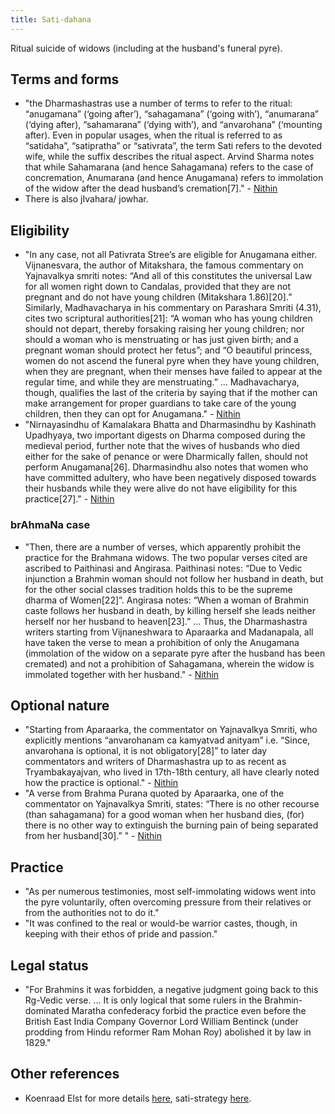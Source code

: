 ```yaml
---
title: Sati-dahana
---
```


Ritual suicide of widows (including at the husband's funeral pyre).

## Terms and forms
- "the Dharmashastras use a number of terms to refer to the ritual: “anugamana” (‘going after’), “sahagamana” (‘going with’), “anumarana” (‘dying after), “sahamarana” (‘dying with’), and “anvarohana” (‘mounting after). Even in popular usages, when the ritual is referred to as “satidaha”, “satipratha” or “sativrata”, the term Sati refers to the devoted wife, while the suffix describes the ritual aspect. Arvind Sharma notes that while Sahamarana (and hence Sahagamana) refers to the case of concremation, Anumarana (and hence Anugamana) refers to immolation of the widow after the dead husband’s cremation[7]." - [Nithin](http://indiafacts.org/sati-dharmic-perspective/#_ednref14)
- There is also jIvahara/ jowhar. 

## Eligibility
- "In any case, not all Pativrata Stree’s are eligible for Anugamana either. Vijnanesvara, the author of Mitakshara, the famous commentary on Yajnavalkya smriti notes: “And all of this constitutes the universal Law for all women right down to Candalas, provided that they are not pregnant and do not have young children (Mitakshara 1.86)[20].” Similarly, Madhavacharya in his commentary on Parashara Smriti (4.31), cites two scriptural authorities[21]: “A woman who has young children should not depart, thereby forsaking raising her young children; nor should a woman who is menstruating or has just given birth; and a pregnant woman should protect her fetus”; and “O beautiful princess, women do not ascend the funeral pyre when they have young children, when they are pregnant, when their menses have failed to appear at the regular time, and while they are menstruating.” ... Madhavacharya, though, qualifies the last of the criteria by saying that if the mother can make arrangement for proper guardians to take care of the young children, then they can opt for Anugamana." - [Nithin](http://indiafacts.org/sati-dharmic-perspective/#_ednref14)
- "Nirnayasindhu of Kamalakara Bhatta and Dharmasindhu by Kashinath Upadhyaya, two important digests on Dharma composed during the medieval period, further note that the wives of husbands who died either for the sake of penance or were Dharmically fallen, should not perform Anugamana[26]. Dharmasindhu also notes that women who have committed adultery, who have been negatively disposed towards their husbands while they were alive do not have eligibility for this practice[27]." - [Nithin](http://indiafacts.org/sati-dharmic-perspective/#_ednref14)

### brAhmaNa case
- "Then, there are a number of verses, which apparently prohibit the practice for the Brahmana widows. The two popular verses cited are ascribed to Paithinasi and Angirasa. Paithinasi notes: “Due to Vedic injunction a Brahmin woman should not follow her husband in death, but for the other social classes tradition holds this to be the supreme dharma of Women[22]”. Angirasa notes: “When a woman of Brahmin caste follows her husband in death, by killing herself she leads neither herself nor her husband to heaven[23].” ...  Thus, the Dharmashastra writers starting from Vijnaneshwara to Aparaarka and Madanapala, all have taken the verse to mean a prohibition of only the Anugamana (immolation of the widow on a separate pyre after the husband has been cremated) and not a prohibition of Sahagamana, wherein the widow is immolated together with her husband." - [Nithin](http://indiafacts.org/sati-dharmic-perspective/#_ednref14)

## Optional nature
- "Starting from Aparaarka, the commentator on Yajnavalkya Smriti, who explicitly mentions “anvarohanam ca kamyatvad anityam” i.e. “Since, anvarohana is optional, it is not obligatory[28]” to later day commentators and writers of Dharmashastra up to as recent as Tryambakayajvan, who lived in 17th-18th century, all have clearly noted how the practice is optional." - [Nithin](http://indiafacts.org/sati-dharmic-perspective/#_ednref14)
- "A verse from Brahma Purana quoted by Aparaarka, one of the commentator on Yajnavalkya Smriti, states: “There is no other recourse (than sahagamana) for a good woman when her husband dies, (for) there is no other way to extinguish the burning pain of being separated from her husband[30].” " - [Nithin](http://indiafacts.org/sati-dharmic-perspective/#_ednref14)

## Practice
- "As per numerous testimonies, most self-immolating widows went into the pyre voluntarily, often overcoming pressure from their relatives or from the authorities not to do it."
- "It was confined to the real or would-be warrior castes, though, in keeping with their ethos of pride and passion."

## Legal status
- "For Brahmins it was forbidden, a negative judgment going back to this Rg-Vedic verse. ... It is only logical that some rulers in the Brahmin-dominated Maratha confederacy forbid the practice even before the British East India Company Governor Lord William Bentinck (under prodding from Hindu reformer Ram Mohan Roy) abolished it by law in 1829."


## Other references
- Koenraad Elst for more details [here](http://www.hinduhumanrights.info/sati-and-hinduism/), sati-strategy [here](https://bharatabharati.wordpress.com/2016/03/24/the-sati-strategy-koenraad-elst/).
